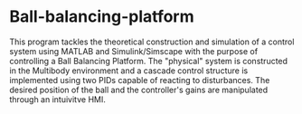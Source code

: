 # Ball-balancing-platform
This program tackles the theoretical construction and simulation of a control system using MATLAB and Simulink/Simscape with the purpose of controlling a Ball Balancing Platform. The "physical" system is constructed in the Multibody environment and a cascade control structure is implemented using two PIDs capable of reacting to disturbances. The desired position of the ball and the controller's gains are manipulated through an intuivitve HMI.
